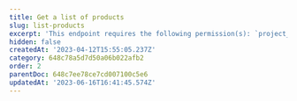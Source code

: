 ```yaml
---
title: Get a list of products
slug: list-products
excerpt: 'This endpoint requires the following permission(s): `project_configuration:products:read`.'
hidden: false
createdAt: '2023-04-12T15:55:05.237Z'
category: 648c78a5d7d50a06b022afb2
order: 2
parentDoc: 648c7ee78ce7cd007100c5e6
updatedAt: '2023-06-16T16:41:45.574Z'
---
```

